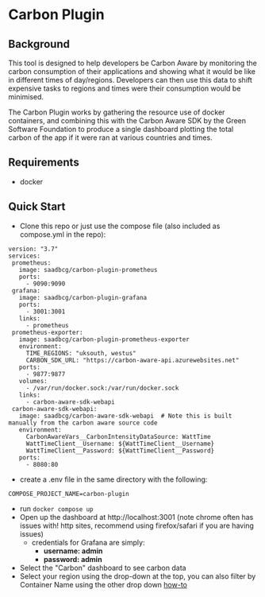 # Carbon Plugin

## Background
This tool is designed to help developers be Carbon Aware by monitoring the carbon consumption of their applications and showing what it would be like in different times of day/regions.
Developers can then use this data to shift expensive tasks to regions and times were their consumption would be minimised.

The Carbon Plugin works by gathering the resource use of docker containers, and combining this with the Carbon Aware SDK by the Green Software Foundation
to produce a single dashboard plotting the total carbon of the app if it were ran at various countries and times.


## Requirements
- docker


## Quick Start
- Clone this repo or just use the compose file (also included as compose.yml in the repo):

 ```
 version: "3.7"
services:
  prometheus:
    image: saadbcg/carbon-plugin-prometheus
    ports:
      - 9090:9090
  grafana:
    image: saadbcg/carbon-plugin-grafana
    ports:
      - 3001:3001
    links:
      - prometheus
  prometheus-exporter:
    image: saadbcg/carbon-plugin-prometheus-exporter
    environment:
      TIME_REGIONS: "uksouth, westus"
      CARBON_SDK_URL: "https://carbon-aware-api.azurewebsites.net"
    ports:
      - 9877:9877
    volumes:
      - /var/run/docker.sock:/var/run/docker.sock
    links:
      - carbon-aware-sdk-webapi
  carbon-aware-sdk-webapi:
    image: saadbcg/carbon-aware-sdk-webapi  # Note this is built manually from the carbon aware source code
    environment:
      CarbonAwareVars__CarbonIntensityDataSource: WattTime
      WattTimeClient__Username: ${WattTimeClient__Username}
      WattTimeClient__Password: ${WattTimeClient__Password}
    ports:
      - 8080:80
 ```
- create a .env file in the same directory with the following:
```
COMPOSE_PROJECT_NAME=carbon-plugin
```
- run ``docker compose up``
- Open up the dashboard at http://localhost:3001 (note chrome often has issues with!
 http sites, recommend using firefox/safari if you are having issues)
  - credentials for Grafana are simply:
    - **username: admin**
    - **password: admin**
- Select the "Carbon" dashboard to see carbon data
- Select your region using the drop-down at the top, you can also filter by Container Name using the other drop down
[how-to](https://user-images.githubusercontent.com/101206684/202210155-212f90e6-70fa-47de-9213-8c8cd0e20af8.gif)
